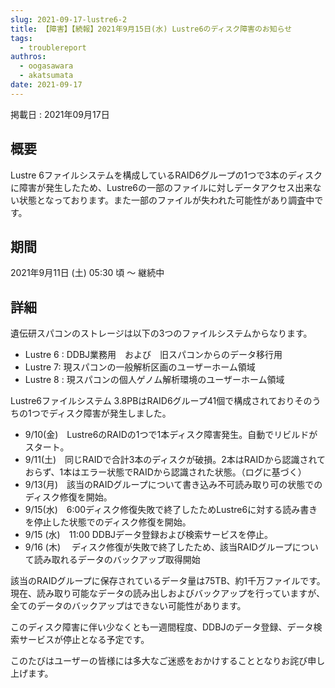```yaml
---
slug: 2021-09-17-lustre6-2
title: 【障害】【続報】2021年9月15日(水) Lustre6のディスク障害のお知らせ
tags:
  - troublereport
authros:
  - oogasawara
  - akatsumata
date: 2021-09-17
---
```


掲載日 : 2021年09月17日

## 概要
Lustre 6ファイルシステムを構成しているRAID6グループの1つで3本のディスクに障害が発生したため、Lustre6の一部のファイルに対しデータアクセス出来ない状態となっております。また一部のファイルが失われた可能性があり調査中です。

## 期間

2021年9月11日 (土) 05:30 頃 ～ 継続中

## 詳細

遺伝研スパコンのストレージは以下の3つのファイルシステムからなります。

- Lustre 6 : DDBJ業務用　および　旧スパコンからのデータ移行用
- Lustre 7: 現スパコンの一般解析区画のユーザーホーム領域
- Lustre 8 : 現スパコンの個人ゲノム解析環境のユーザーホーム領域


Lustre6ファイルシステム 3.8PBはRAID6グループ41個で構成されておりそのうちの1つでディスク障害が発生しました。


- 9/10(金)　Lustre6のRAIDの1つで1本ディスク障害発生。自動でリビルドがスタート。
- 9/11(土)　同じRAIDで合計3本のディスクが破損。2本はRAIDから認識されておらず、1本はエラー状態でRAIDから認識された状態。（ログに基づく）
- 9/13(月)　該当のRAIDグループについて書き込み不可読み取り可の状態でのディスク修復を開始。
- 9/15(水)　6:00ディスク修復失敗で終了したためLustre6に対する読み書きを停止した状態でのディスク修復を開始。
- 9/15 (水)　11:00 DDBJデータ登録および検索サービスを停止。
- 9/16 (木)　 ディスク修復が失敗で終了したため、該当RAIDグループについて読み取れるデータのバックアップ取得開始


該当のRAIDグループに保存されているデータ量は75TB、約1千万ファイルです。現在、読み取り可能なデータの読み出しおよびバックアップを行っていますが、全てのデータのバックアップはできない可能性があります。

このディスク障害に伴い少なくとも一週間程度、DDBJのデータ登録、データ検索サービスが停止となる予定です。

このたびはユーザーの皆様には多大なご迷惑をおかけすることとなりお詫び申し上げます。
